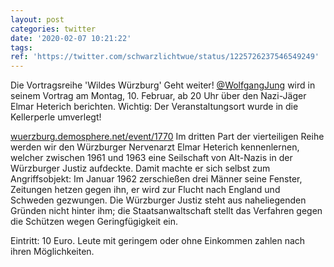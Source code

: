```yaml
---
layout: post
categories: twitter
date: '2020-02-07 10:21:22'
tags: 
ref: 'https://twitter.com/schwarzlichtwue/status/1225726237546549249'
---
```

Die Vortragsreihe 'Wildes Würzburg' Geht weiter! [@WolfgangJung](https://twitter.com/WolfgangJung) wird in seinem Vortrag am Montag, 10. Februar, ab 20 Uhr über den Nazi-Jäger Elmar Heterich berichten. Wichtig: Der Veranstaltungsort wurde in die Kellerperle umverlegt!

[wuerzburg.demosphere.net/event/1770](https://wuerzburg.demosphere.net/event/1770)
Im dritten Part der vierteiligen Reihe werden wir den Würzburger Nervenarzt Elmar Heterich kennenlernen, welcher zwischen 1961 und 1963 eine Seilschaft von Alt-Nazis in der Würzburger Justiz aufdeckte.
Damit machte er sich selbst zum Angriffsobjekt: Im Januar 1962 zerschießen drei Männer seine Fenster, Zeitungen hetzen gegen ihn, er wird zur Flucht nach England und Schweden gezwungen.
Die Würzburger Justiz steht aus naheliegenden Gründen nicht hinter ihm; die Staatsanwaltschaft stellt das Verfahren gegen die Schützen wegen Geringfügigkeit ein.



Eintritt: 10 Euro. Leute mit geringem oder ohne Einkommen zahlen nach ihren Möglichkeiten.